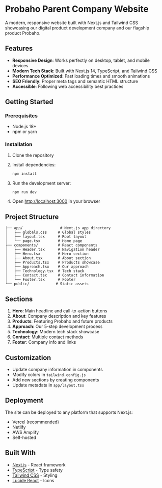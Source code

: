 # Probaho Parent Company Website

A modern, responsive website built with Next.js and Tailwind CSS showcasing our digital product development company and our flagship product Probaho.

## Features

- **Responsive Design**: Works perfectly on desktop, tablet, and mobile devices
- **Modern Tech Stack**: Built with Next.js 14, TypeScript, and Tailwind CSS
- **Performance Optimized**: Fast loading times and smooth animations
- **SEO Friendly**: Proper meta tags and semantic HTML structure
- **Accessible**: Following web accessibility best practices

## Getting Started

### Prerequisites

- Node.js 18+ 
- npm or yarn

### Installation

1. Clone the repository
2. Install dependencies:
   ```bash
   npm install
   ```

3. Run the development server:
   ```bash
   npm run dev
   ```

4. Open [http://localhost:3000](http://localhost:3000) in your browser

## Project Structure

```
├── app/                 # Next.js app directory
│   ├── globals.css     # Global styles
│   ├── layout.tsx      # Root layout
│   └── page.tsx        # Home page
├── components/         # React components
│   ├── Header.tsx      # Navigation header
│   ├── Hero.tsx        # Hero section
│   ├── About.tsx       # About section
│   ├── Products.tsx    # Products showcase
│   ├── Approach.tsx    # Our approach
│   ├── Technology.tsx  # Tech stack
│   ├── Contact.tsx     # Contact information
│   └── Footer.tsx      # Footer
└── public/            # Static assets
```

## Sections

1. **Hero**: Main headline and call-to-action buttons
2. **About**: Company description and key features
3. **Products**: Featuring Probaho and future products
4. **Approach**: Our 5-step development process
5. **Technology**: Modern tech stack showcase
6. **Contact**: Multiple contact methods
7. **Footer**: Company info and links

## Customization

- Update company information in components
- Modify colors in `tailwind.config.js`
- Add new sections by creating components
- Update metadata in `app/layout.tsx`

## Deployment

The site can be deployed to any platform that supports Next.js:

- Vercel (recommended)
- Netlify
- AWS Amplify
- Self-hosted

## Built With

- [Next.js](https://nextjs.org/) - React framework
- [TypeScript](https://www.typescriptlang.org/) - Type safety
- [Tailwind CSS](https://tailwindcss.com/) - Styling
- [Lucide React](https://lucide.dev/) - Icons